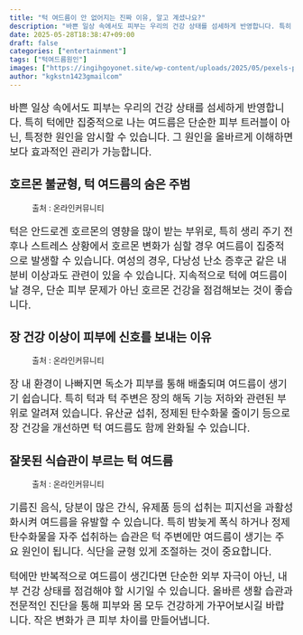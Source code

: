 ```yaml
---
title: "턱 여드름이 안 없어지는 진짜 이유, 알고 계셨나요?"
description: "바쁜 일상 속에서도 피부는 우리의 건강 상태를 섬세하게 반영합니다. 특히 턱에만 집중적으로 나는 여드름은 단순한 피부 트러블이 아닌, 특정한 원인을 암시할 수 있습니다. 그 원인을 올바르게 이해하면 보다 효과적인 관리가 가능합니다."
date: 2025-05-28T18:38:47+09:00
draft: false
categories: ["entertainment"]
tags: ["턱여드름원인"]
images: ["https://ingihgoyonet.site/wp-content/uploads/2025/05/pexels-polina-tankilevitch-5468704-1024x683.jpg", "https://ingihgoyonet.site/wp-content/uploads/2025/05/pexels-towfiqu-barbhuiya-3440682-11773868-1024x683.jpg", "https://ingihgoyonet.site/wp-content/uploads/2025/05/pexels-sylwester-ficek-154797634-32116402-1024x813.jpg"]
author: "kgkstn1423gmailcom"
---
```


<p style="font-size:18px">바쁜 일상 속에서도 피부는 우리의 건강 상태를 섬세하게 반영합니다. 특히 턱에만 집중적으로 나는 여드름은 단순한 피부 트러블이 아닌, 특정한 원인을 암시할 수 있습니다. 그 원인을 올바르게 이해하면 보다 효과적인 관리가 가능합니다.</p> <h2 >호르몬 불균형, 턱 여드름의 숨은 주범</h2> <figure ><img src="https://ingihgoyonet.site/wp-content/uploads/2025/05/pexels-polina-tankilevitch-5468704-1024x683.jpg" alt="" style="aspect-ratio:16/9;object-fit:cover"/><figcaption >출처 : 온라인커뮤니티</figcaption></figure> <p style="font-size:18px">턱은 안드로겐 호르몬의 영향을 많이 받는 부위로, 특히 생리 주기 전후나 스트레스 상황에서 호르몬 변화가 심할 경우 여드름이 집중적으로 발생할 수 있습니다. 여성의 경우, 다낭성 난소 증후군 같은 내분비 이상과도 관련이 있을 수 있습니다. 지속적으로 턱에 여드름이 날 경우, 단순 피부 문제가 아닌 호르몬 건강을 점검해보는 것이 좋습니다.</p> <h2 >장 건강 이상이 피부에 신호를 보내는 이유</h2> <figure ><img src="https://ingihgoyonet.site/wp-content/uploads/2025/05/pexels-towfiqu-barbhuiya-3440682-11773868-1024x683.jpg" alt="" style="aspect-ratio:16/9;object-fit:cover"/><figcaption >출처 : 온라인커뮤니티</figcaption></figure> <p style="font-size:18px">장 내 환경이 나빠지면 독소가 피부를 통해 배출되며 여드름이 생기기 쉽습니다. 특히 턱과 턱 주변은 장의 해독 기능 저하와 관련된 부위로 알려져 있습니다. 유산균 섭취, 정제된 탄수화물 줄이기 등으로 장 건강을 개선하면 턱 여드름도 함께 완화될 수 있습니다.</p> <h2 >잘못된 식습관이 부르는 턱 여드름</h2> <figure ><img src="https://ingihgoyonet.site/wp-content/uploads/2025/05/pexels-sylwester-ficek-154797634-32116402-1024x813.jpg" alt="" style="aspect-ratio:16/9;object-fit:cover"/><figcaption >출처 : 온라인커뮤니티</figcaption></figure> <p style="font-size:18px">기름진 음식, 당분이 많은 간식, 유제품 등의 섭취는 피지선을 과활성화시켜 여드름을 유발할 수 있습니다. 특히 밤늦게 폭식 하거나 정제 탄수화물을 자주 섭취하는 습관은 턱 주변에만 여드름이 생기는 주요 원인이 됩니다. 식단을 균형 있게 조절하는 것이 중요합니다.</p> <p style="font-size:18px">턱에만 반복적으로 여드름이 생긴다면 단순한 외부 자극이 아닌, 내부 건강 상태를 점검해야 할 시기일 수 있습니다. 올바른 생활 습관과 전문적인 진단을 통해 피부와 몸 모두 건강하게 가꾸어보시길 바랍니다. 작은 변화가 큰 피부 차이를 만들어냅니다.</p>